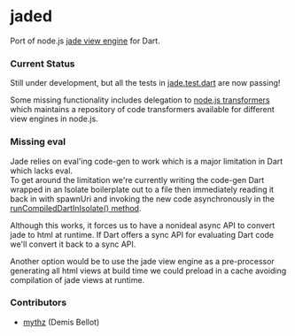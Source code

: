 jaded
=====

Port of node.js [jade view engine](https://github.com/visionmedia/jade/) for Dart.

### Current Status

Still under development, but all the tests in 
[jade.test.dart](https://github.com/dartist/jaded/blob/master/test/jade.test.dart) are now passing!

Some missing functionality includes delegation to 
[node.js transformers](https://github.com/ForbesLindesay/transformers) which maintains a repository
of code transformers available for different view engines in node.js.

### Missing eval

Jade relies on eval'ing code-gen to work which is a major limitation in Dart which lacks eval.     
To get around the limitation we're currently writing the code-gen Dart wrapped in an Isolate 
boilerplate out to a file then immediately reading it back in with spawnUri and invoking the 
new code asynchronously in the 
[runCompiledDartInIsolate() method](https://github.com/dartist/jaded/blob/master/lib/jaded.dart#L110-L161). 

Although this works, it forces us to have a nonideal async API to convert jade to html at runtime. 
If Dart offers a sync API for evaluating Dart code we'll convert it back to a sync API.

Another option would be to use the jade view engine as a pre-processor generating all html views at
build time we could preload in a cache avoiding compilation of jade views at runtime.


### Contributors

  - [mythz](https://github.com/mythz) (Demis Bellot)
 
